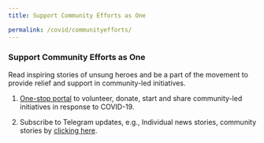 ```yaml
---
title: Support Community Efforts as One

permalink: /covid/communityefforts/
---
```


### **Support Community Efforts as One**

Read inspiring stories of unsung heroes and be a part of the movement to provide relief and support in community-led initiatives.

1. <a href="https://www.sgunited.gov.sg/">One-stop portal</a> to volunteer, donate, start and share community-led initiatives in response to COVID-19. 

2. Subscribe to Telegram updates, e.g., Individual news stories, community stories by <a href="https://t.me/SG_United">clicking here</a>.

